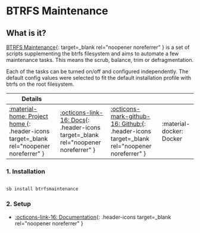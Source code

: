 # BTRFS Maintenance

## What is it?

[BTRFS Maintenance](https://github.com/kdave/btrfsmaintenance){: target=_blank rel="noopener noreferrer" } is a set of scripts supplementing the btrfs filesystem and aims to automate a few maintenance tasks. This means the scrub, balance, trim or defragmentation.

Each of the tasks can be turned on/off and configured independently. The default config values were selected to fit the default installation profile with btrfs on the root filesystem.

| Details     |             |             |             |
|-------------|-------------|-------------|-------------|
| [:material-home: Project home ](https://github.com/kdave/btrfsmaintenance){: .header-icons target=_blank rel="noopener noreferrer" } | [:octicons-link-16: Docs](https://github.com/kdave/btrfsmaintenance){: .header-icons target=_blank rel="noopener noreferrer" } | [:octicons-mark-github-16: Github:](https://github.com/kdave/btrfsmaintenance){: .header-icons target=_blank rel="noopener noreferrer" } | :material-docker: Docker |



### 1. Installation

``` shell

sb install btrfsmaintenance

```

### 2. Setup

- [:octicons-link-16: Documentation](https://github.com/kdave/btrfsmaintenance){: .header-icons target=_blank rel="noopener noreferrer" }
